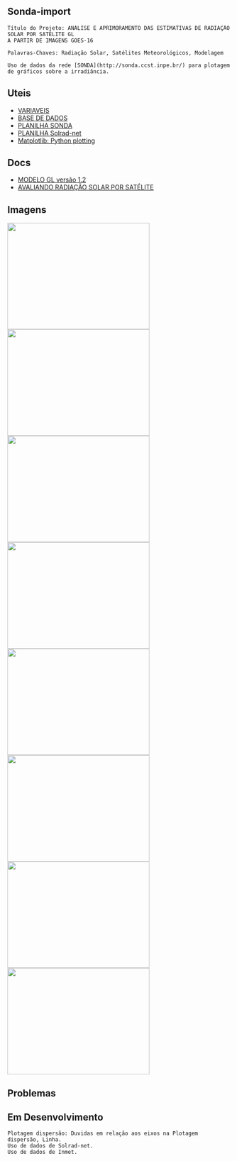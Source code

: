 ## Sonda-import
    Título do Projeto: ANÁLISE E APRIMORAMENTO DAS ESTIMATIVAS DE RADIAÇÃO SOLAR POR SATÉLITE GL
    A PARTIR DE IMAGENS GOES-16

    Palavras-Chaves: Radiação Solar, Satélites Meteorológicos, Modelagem

    Uso de dados da rede [SONDA](http://sonda.ccst.inpe.br/) para plotagem de gráficos sobre a irradiância.

## Uteis
* [VARIAVEIS](http://sonda.ccst.inpe.br/infos/variaveis.html)
* [BASE DE DADOS](http://sonda.ccst.inpe.br/basedados/index.html)
* [PLANILHA SONDA](https://docs.google.com/spreadsheets/d/1ES7P4ceGymjs6OZsKRsFb3sd5BV8xkTk7Xd2MNBP59U/edit?usp=sharing)
* [PLANILHA Solrad-net](https://docs.google.com/spreadsheets/d/1X-PWb7m5uWbimovofMT0PRdH1fbAE42fSPsN49ktA4Y/edit?usp=sharing)
* [Matplotlib: Python plotting](https://matplotlib.org/)

## Docs
* [MODELO GL versão 1.2](http://satelite.cptec.inpe.br/radiacao/docs/RefTT/RTecnico001-2011-RST-20110624b.pdf)
* [AVALIANDO RADIAÇÃO SOLAR POR SATÉLITE](https://github.com/LuizFelipeNeves/Sonda-import/blob/master/src/docs/Avaliando_RSolar_por_Sat%C3%A9lite_Ceballos_et_al.pdf)

## Imagens
<img width="320" height="240" src="https://raw.githubusercontent.com/LuizFelipeNeves/Sonda-import/master/DADOS/IMAGENS/CPA/02/32.png">
<img width="320" height="240" src="https://raw.githubusercontent.com/LuizFelipeNeves/Sonda-import/master/DADOS/IMAGENS/CPA/02/49.png">
<img width="320" height="240" src="https://raw.githubusercontent.com/LuizFelipeNeves/Sonda-import/master/DADOS/IMAGENS/CPA/02/50.png">

<img width="320" height="240" src="https://raw.githubusercontent.com/LuizFelipeNeves/Sonda-import/master/DADOS/IMAGENS/CPA/02/Mensal.png">

<img width="320" height="240" src="https://raw.githubusercontent.com/LuizFelipeNeves/Sonda-import/master/DADOS/IMAGENS/CPA/Dispersao1.png">
<img width="320" height="240" src="https://raw.githubusercontent.com/LuizFelipeNeves/Sonda-import/master/DADOS/IMAGENS/CPA/Dispersao2.png">
<img width="320" height="240" src="https://raw.githubusercontent.com/LuizFelipeNeves/Sonda-import/master/DADOS/IMAGENS/CPA/Dispersao3.png">
<img width="320" height="240" src="https://raw.githubusercontent.com/LuizFelipeNeves/Sonda-import/master/DADOS/IMAGENS/CPA/Dispersao4.png">

## Problemas

## Em Desenvolvimento
    Plotagem dispersão: Duvidas em relação aos eixos na Plotagem dispersão, Linha.
    Uso de dados de Solrad-net.
    Uso de dados de Inmet.
